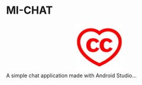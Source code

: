 # MI-CHAT
<center>
<img src="app\src\main\res\drawable\logo.png" width="128"/>
</center>
A simple chat application made with Android Studio...
